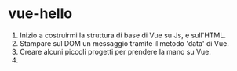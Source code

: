 vue-hello
===
1. Inizio a costruirmi la struttura di base di Vue su Js, e sull'HTML.
2. Stampare sul DOM un messaggio tramite il metodo 'data' di Vue.
3. Creare alcuni piccoli progetti per prendere la mano su Vue.
4. 
